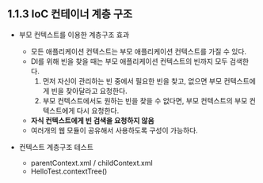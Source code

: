 ## 1.1.3 IoC 컨테이너 계층 구조
- 부모 컨텍스트를 이용한 계층구조 효과
  + 모든 애플리케이션 컨텍스트는 부모 애플리케이션 컨텍스트를 가질 수 있다.
  + DI를 위해 빈을 찾을 때는 부모 애플리케이션 컨텍스트의 빈까지 모두 검색한다.
    1. 먼저 자신이 관리하는 빈 중에서 필요한 빈을 찾고, 없으면 부모 컨텍스트에게 빈을 찾아달라고 요청한다.
    2. 부모 컨텍스트에서도 원하는 빈을 찾을 수 없다면, 부모 컨텍스트의 부모 컨텍스트에게 다시 요청한다.
  + **자식 컨텍스트에게 빈 검색을 요청하지 않음**
  + 여러개의 웹 모듈이 공유해서 사용하도록 구성이 가능하다.
  
- 컨텍스트 계층구조 테스트
  + parentContext.xml / childContext.xml
  + HelloTest.contextTree()
  
  